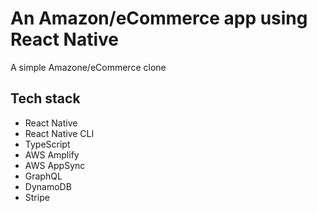 # An Amazon/eCommerce app using React Native

A simple Amazone/eCommerce clone

## Tech stack

- React Native
- React Native CLI
- TypeScript
- AWS Amplify
- AWS AppSync
- GraphQL
- DynamoDB
- Stripe